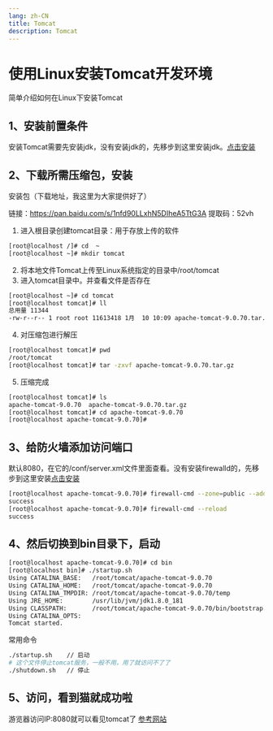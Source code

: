 ```yaml
---
lang: zh-CN
title: Tomcat
description: Tomcat
---
```


# 使用Linux安装Tomcat开发环境
简单介绍如何在Linux下安装Tomcat

## 1、安装前置条件
安装Tomcat需要先安装jdk，没有安装jdk的，先移步到这里安装jdk。[点击安装](/back/linux/deploy/jdk.md)

## 2、下载所需压缩包，安装
安装包（下载地址，我这里为大家提供好了）

链接：https://pan.baidu.com/s/1nfd90LLxhN5DIheA5TtG3A   提取码：52vh

1. 进入根目录创建tomcat目录：用于存放上传的软件
``` sh 
[root@localhost /]# cd  ~
[root@localhost ~]# mkdir tomcat
```
2. 将本地文件Tomcat上传至Linux系统指定的目录中/root/tomcat
3. 进入tomcat目录中。并查看文件是否存在
``` sh 
[root@localhost ~]# cd tomcat
[root@localhost tomcat]# ll
总用量 11344
-rw-r--r-- 1 root root 11613418 1月  10 10:09 apache-tomcat-9.0.70.tar.gz
```
4. 对压缩包进行解压
``` sh
[root@localhost tomcat]# pwd
/root/tomcat
[root@localhost tomcat]# tar -zxvf apache-tomcat-9.0.70.tar.gz
```
5. 压缩完成
``` sh
[root@localhost tomcat]# ls
apache-tomcat-9.0.70  apache-tomcat-9.0.70.tar.gz
[root@localhost tomcat]# cd apache-tomcat-9.0.70
[root@localhost apache-tomcat-9.0.70]# 
```
## 3、给防火墙添加访问端口
默认8080，在它的/conf/server.xml文件里面查看。没有安装firewalld的，先移步到这里安装[点击安装](/back/linux/#防火墙)
``` sh
[root@localhost apache-tomcat-9.0.70]# firewall-cmd --zone=public --add-port=8080/tcp --permanent
success 
[root@localhost apache-tomcat-9.0.70]# firewall-cmd --reload
success 
```
## 4、然后切换到bin目录下，启动
``` sh
[root@localhost apache-tomcat-9.0.70]# cd bin
[root@localhost bin]# ./startup.sh
Using CATALINA_BASE:   /root/tomcat/apache-tomcat-9.0.70
Using CATALINA_HOME:   /root/tomcat/apache-tomcat-9.0.70
Using CATALINA_TMPDIR: /root/tomcat/apache-tomcat-9.0.70/temp
Using JRE_HOME:        /usr/lib/jvm/jdk1.8.0_181
Using CLASSPATH:       /root/tomcat/apache-tomcat-9.0.70/bin/bootstrap.jar:/root/tomcat/apache-tomcat-9.0.70/bin/tomcat-juli.jar
Using CATALINA_OPTS:   
Tomcat started.
```
常用命令
``` sh
./startup.sh	// 启动
# 这个文件停止tomcat服务，一般不用，用了就访问不了了    
./shutdown.sh	// 停止
```
## 5、访问，看到猫就成功啦
游览器访问IP:8080就可以看见tomcat了
[参考网站](https://blog.csdn.net/qq_45752401/article/details/122998462)